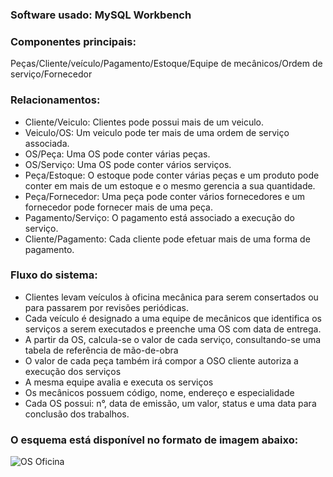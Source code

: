 ### Software usado: MySQL Workbench

### Componentes principais:
Peças/Cliente/veículo/Pagamento/Estoque/Equipe de mecânicos/Ordem de serviço/Fornecedor

### Relacionamentos:
- Cliente/Veiculo: Clientes pode possui mais de um veiculo.
- Veiculo/OS: Um veiculo pode ter mais de uma ordem de serviço associada.
- OS/Peça: Uma OS pode conter várias peças.
- OS/Serviço: Uma OS pode conter vários serviços.
- Peça/Estoque: O estoque pode conter várias peças e um produto pode conter em mais de um estoque e o mesmo gerencia a sua quantidade.
- Peça/Fornecedor: Uma peça pode conter vários fornecedores e um fornecedor pode fornecer mais de uma peça.
- Pagamento/Serviço: O pagamento está associado a execução do serviço.
- Cliente/Pagamento: Cada cliente pode efetuar mais de uma forma de pagamento.

### Fluxo do sistema:
- Clientes levam veículos à oficina mecânica para serem consertados ou para passarem por revisões  periódicas.
- Cada veículo é designado a uma equipe de mecânicos que identifica os serviços a serem executados e preenche uma OS com data de entrega.
- A partir da OS, calcula-se o valor de cada serviço, consultando-se uma tabela de referência de mão-de-obra
- O valor de cada peça também irá compor a OSO cliente autoriza a execução dos serviços
- A mesma equipe avalia e executa os serviços
- Os mecânicos possuem código, nome, endereço e especialidade
- Cada OS possui: n°, data de emissão, um valor, status e uma data para conclusão dos trabalhos.
  
### O esquema está disponível no formato de imagem abaixo:
![OS Oficina](https://github.com/user-attachments/assets/a45753f4-bc74-4837-8711-9ef80cb356df)
